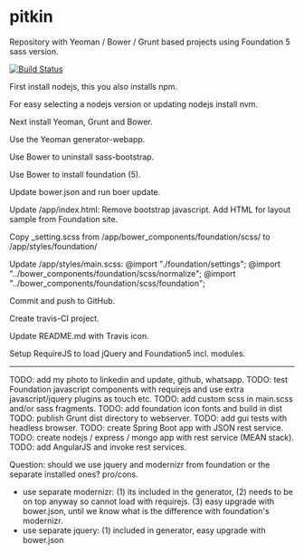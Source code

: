 pitkin
======

Repository with Yeoman / Bower / Grunt based projects using Foundation 5 sass version.

[![Build Status](https://travis-ci.org/robkuijpers/pitkin.png?branch=master)](https://travis-ci.org/robkuijpers/pitkin)

First install nodejs, this you also installs npm.

For easy selecting a nodejs version or updating nodejs install nvm.

Next install Yeoman, Grunt and Bower.

Use the Yeoman generator-webapp.

Use Bower to uninstall sass-bootstrap.

Use Bower to install foundation (5).

Update bower.json and run boer update.

Update /app/index.html:
  Remove bootstrap javascript.
  Add HTML for layout sample from Foundation site. 

Copy _setting.scss from /app/bower_components/foundation/scss/ to /app/styles/foundation/

Update /app/styles/main.scss:
  @import "./foundation/settings";
  @import "../bower_components/foundation/scss/normalize";
  @import "../bower_components/foundation/scss/foundation";
  
Commit and push to GitHub.

Create travis-CI project.

Update README.md with Travis icon.

Setup RequireJS to load jQuery and Foundation5 incl. modules.

----------------------------

TODO: add my photo to linkedin and update, github, whatsapp.
TODO: test Foundation javascript components with requirejs and use extra javascript/jquery plugins as touch etc.
TODO: add custom scss in main.scss and/or sass fragments.
TODO: add foundation icon fonts and build in dist
TODO: publish Grunt dist directory to webserver.
TODO: add gui tests with headless browser.
TODO: create Spring Boot app with JSON rest service.
TODO: create nodejs / express / mongo app with rest service (MEAN stack).
TODO: add AngularJS and invoke rest services.

Question: should we use jquery and modernizr from foundation or the separate installed ones? pro/cons.
  - use separate modernizr: (1) its included in the generator, (2) needs to be on top anyway so cannot load with requirejs.
    (3) easy upgrade with bower.json, until we know what is the difference with foundation's modernizr.
  - use separate jquery: (1) included in generator, easy upgrade with bower.json
